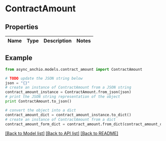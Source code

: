 # ContractAmount


## Properties

Name | Type | Description | Notes
------------ | ------------- | ------------- | -------------

## Example

```python
from async_anchio.models.contract_amount import ContractAmount

# TODO update the JSON string below
json = "{}"
# create an instance of ContractAmount from a JSON string
contract_amount_instance = ContractAmount.from_json(json)
# print the JSON string representation of the object
print ContractAmount.to_json()

# convert the object into a dict
contract_amount_dict = contract_amount_instance.to_dict()
# create an instance of ContractAmount from a dict
contract_amount_form_dict = contract_amount.from_dict(contract_amount_dict)
```
[[Back to Model list]](../README.md#documentation-for-models) [[Back to API list]](../README.md#documentation-for-api-endpoints) [[Back to README]](../README.md)


